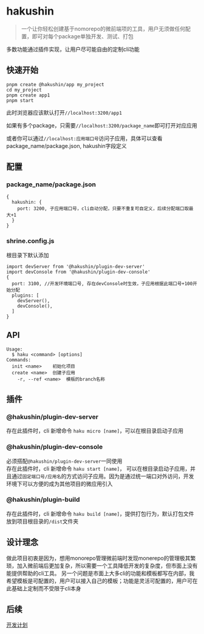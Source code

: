 # hakushin
> 一个让你轻松创建基于nomorepo的微前端项的工具，用户无须做任何配置，即可对每个package单独开发、测试、打包

多数功能通过插件实现，让用户尽可能自由的定制cli功能

## 快速开始

```
pnpm create @hakushin/app my_project
cd my_project
pnpm create app1
pnpm start
```
此时浏览器应该默认打开`//localhost:3200/app1`  

如果有多个package，只需要`//localhost:3200/package_name`即可打开对应应用  

或者你可以通过`//localhost:应用端口号`访问子应用，具体可以查看package_name/package.json, hakushin字段定义

## 配置

### package_name/package.json
```
{
  hakushin: {
    port: 3200, 子应用端口号，cli自动分配，只要不重复可自定义，后续分配端口取最大+1
  }
}
```

### shrine.config.js
根目录下默认添加
```
import devServer from '@hakushin/plugin-dev-server'
import devConsole from '@hakushin/plugin-dev-console'
{
  port: 3100, //开发环境端口号, 存在devConsole时生效，子应用根据此端口号+100开始分配
  plugins: [
    devServer(),
    devConsole(),
  ]
}
```

## API
```
Usage:
  $ haku <command> [options]
Commands:
  init <name>    初始化项目
  create <name>  创建子应用
    -r, --ref <name>  模板的branch名称
```

## 插件
### @hakushin/plugin-dev-server
存在此插件时，cli 新增命令 `haku micro [name]`，可以在根目录启动子应用

### @hakushin/plugin-dev-console
必须搭配`@hakushin/plugin-dev-server`一同使用  
存在此插件时，cli 新增命令 `haku start [name]`， 可以在根目录启动子应用，并且通过`固定端口号/应用名`的方式访问子应用。因为是通过统一端口对外访问，开发环境下可以方便的成为其他项目的微应用引入

### @hakushin/plugin-build
存在此插件时，cli 新增命令 `haku build [name]`，提供打包行为，默认打包文件放到项目根目录的`/dist`文件夹

## 设计理念
做此项目初衷是因为，想用monorepo管理微前端时发现monerepo的管理极其繁琐，加入微前端后更加复杂，所以需要一个工具降低开发的复杂度，但市面上没有能提供帮助的cli工具。
另一个问题是市面上大多cli的功能和模板都写在内部，我希望模板是可配置的，用户可以接入自己的模板；功能是灵活可配置的，用户可在此基础上定制而不受限于cli本身

## 后续
[开发计划](https://github.com/sukura-shrine/hakushin/issues/2)
